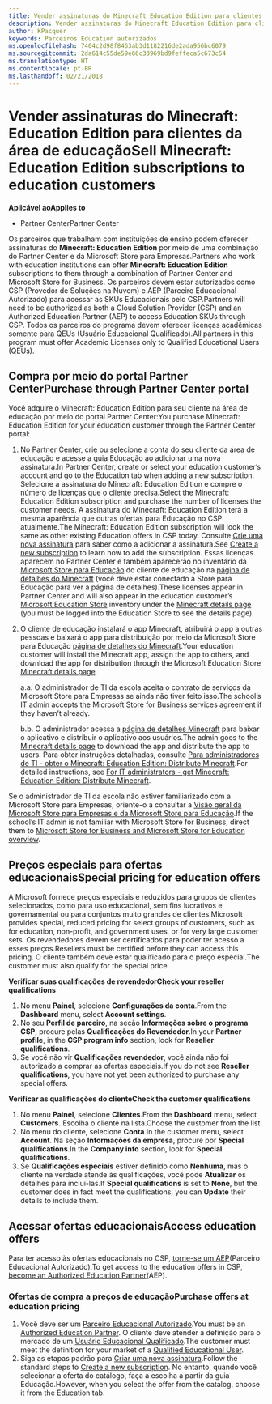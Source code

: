 ```yaml
---
title: Vender assinaturas do Minecraft Education Edition para clientes da área de educação
description: Vender assinaturas do Minecraft Education Edition para clientes da área de educação
author: KPacquer
keywords: Parceiros Education autorizados
ms.openlocfilehash: 7404c2d98f8463ab3d1182216de2ada956bc6079
ms.sourcegitcommit: 2da614c55de59e66c33969bd9feffeca5c673c54
ms.translationtype: HT
ms.contentlocale: pt-BR
ms.lasthandoff: 02/21/2018
---
```

# <a name="sell-minecraft-education-edition-subscriptions-to-education-customers"></a><span data-ttu-id="39441-104">Vender assinaturas do Minecraft: Education Edition para clientes da área de educação</span><span class="sxs-lookup"><span data-stu-id="39441-104">Sell Minecraft: Education Edition subscriptions to education customers</span></span>

**<span data-ttu-id="39441-105">Aplicável ao</span><span class="sxs-lookup"><span data-stu-id="39441-105">Applies to</span></span>**

-  <span data-ttu-id="39441-106">Partner Center</span><span class="sxs-lookup"><span data-stu-id="39441-106">Partner Center</span></span>

<span data-ttu-id="39441-107">Os parceiros que trabalham com instituições de ensino podem oferecer assinaturas do **Minecraft: Education Edition** por meio de uma combinação do Partner Center e da Microsoft Store para Empresas.</span><span class="sxs-lookup"><span data-stu-id="39441-107">Partners who work with education institutions can offer **Minecraft: Education Edition** subscriptions to them through a combination of Partner Center and Microsoft Store for Business.</span></span>  <span data-ttu-id="39441-108">Os parceiros devem estar autorizados como CSP (Provedor de Soluções na Nuvem) e AEP (Parceiro Educacional Autorizado) para acessar as SKUs Educacionais pelo CSP.</span><span class="sxs-lookup"><span data-stu-id="39441-108">Partners will need to be authorized as both a Cloud Solution Provider (CSP) and an Authorized Education Partner (AEP) to access Education SKUs through CSP.</span></span>  <span data-ttu-id="39441-109">Todos os parceiros do programa devem oferecer licenças acadêmicas somente para QEUs (Usuário Educacional Qualificado).</span><span class="sxs-lookup"><span data-stu-id="39441-109">All partners in this program must offer Academic Licenses only to Qualified Educational Users (QEUs).</span></span> 

## <a name="purchase-through-partner-center-portal"></a><span data-ttu-id="39441-110">Compra por meio do portal Partner Center</span><span class="sxs-lookup"><span data-stu-id="39441-110">Purchase through Partner Center portal</span></span> 
<span data-ttu-id="39441-111">Você adquire o Minecraft: Education Edition para seu cliente na área de educação por meio do portal Partner Center:</span><span class="sxs-lookup"><span data-stu-id="39441-111">You purchase Minecraft: Education Edition for your education customer through the Partner Center portal:</span></span> 

  1.  <span data-ttu-id="39441-112">No Partner Center, crie ou selecione a conta do seu cliente da área de educação e acesse a guia Educação ao adicionar uma nova assinatura.</span><span class="sxs-lookup"><span data-stu-id="39441-112">In Partner Center, create or select your education customer’s account and go to the Education tab when adding a new subscription.</span></span>  <span data-ttu-id="39441-113">Selecione a assinatura do Minecraft: Education Edition e compre o número de licenças que o cliente precisa.</span><span class="sxs-lookup"><span data-stu-id="39441-113">Select the Minecraft: Education Edition subscription and purchase the number of licenses the customer needs.</span></span> <span data-ttu-id="39441-114">A assinatura do Minecraft: Education Edition terá a mesma aparência que outras ofertas para Educação no CSP atualmente.</span><span class="sxs-lookup"><span data-stu-id="39441-114">The Minecraft: Education Edition subscription will look the same as other existing Education offers in CSP today.</span></span> <span data-ttu-id="39441-115">Consulte [Crie uma nova assinatura](create-a-new-subscription.md) para saber como a adicionar a assinatura.</span><span class="sxs-lookup"><span data-stu-id="39441-115">See [Create a new subscription](create-a-new-subscription.md) to learn how to add the subscription.</span></span> <span data-ttu-id="39441-116">Essas licenças aparecem no Partner Center e também aparecerão no inventário da [Microsoft Store para Educação](https://educationstore.microsoft.com/en-us/store) do cliente de educação na [página de detalhes do Minecraft](https://educationstore.microsoft.com/en-us/store/details/minecraft-education-edition/9nblggh4r2r6) (você deve estar conectado à Store para Educação para ver a página de detalhes).</span><span class="sxs-lookup"><span data-stu-id="39441-116">These licenses appear in Partner Center and will also appear in the education customer’s [Microsoft Education Store](https://educationstore.microsoft.com/en-us/store) inventory under the [Minecraft details page](https://educationstore.microsoft.com/en-us/store/details/minecraft-education-edition/9nblggh4r2r6) (you must be logged into the Education Store to see the details page).</span></span> 

  2.  <span data-ttu-id="39441-117">O cliente de educação instalará o app Minecraft, atribuirá o app a outras pessoas e baixará o app para distribuição por meio da Microsoft Store para Educação [página de detalhes do Minecraft](https://educationstore.microsoft.com/en-us/store/details/minecraft-education-edition/9nblggh4r2r6).</span><span class="sxs-lookup"><span data-stu-id="39441-117">Your education customer will install the Minecraft app, assign the app to others, and download the app for distribution through the Microsoft Education Store [Minecraft details page](https://educationstore.microsoft.com/en-us/store/details/minecraft-education-edition/9nblggh4r2r6).</span></span> 

      <span data-ttu-id="39441-118">a.</span><span class="sxs-lookup"><span data-stu-id="39441-118">a.</span></span> <span data-ttu-id="39441-119">O administrador de TI da escola aceita o contrato de serviços da Microsoft Store para Empresas se ainda não tiver feito isso.</span><span class="sxs-lookup"><span data-stu-id="39441-119">The school’s IT admin accepts the Microsoft Store for Business services agreement if they haven’t already.</span></span> 

      <span data-ttu-id="39441-120">b.</span><span class="sxs-lookup"><span data-stu-id="39441-120">b.</span></span> <span data-ttu-id="39441-121">O administrador acessa a [página de detalhes Minecraft](https://educationstore.microsoft.com/en-us/store/details/minecraft-education-edition/9nblggh4r2r6) para baixar o aplicativo e distribuir o aplicativo aos usuários.</span><span class="sxs-lookup"><span data-stu-id="39441-121">The admin goes to the [Minecraft details page](https://educationstore.microsoft.com/en-us/store/details/minecraft-education-edition/9nblggh4r2r6) to download the app and distribute the app to users.</span></span> <span data-ttu-id="39441-122">Para obter instruções detalhadas, consulte [Para administradores de TI - obter o Minecraft: Education Edition: Distribute Minecraft](https://docs.microsoft.com/education/windows/school-get-minecraft#distribute-minecraft).</span><span class="sxs-lookup"><span data-stu-id="39441-122">For detailed instructions, see [For IT administrators - get Minecraft: Education Edition: Distribute Minecraft](https://docs.microsoft.com/education/windows/school-get-minecraft#distribute-minecraft).</span></span>
    
  <span data-ttu-id="39441-123">Se o administrador de TI da escola não estiver familiarizado com a Microsoft Store para Empresas, oriente-o a consultar a [Visão geral da Microsoft Store para Empresas e da Microsoft Store para Educação](https://docs.microsoft.com/microsoft-store/windows-store-for-business-overview).</span><span class="sxs-lookup"><span data-stu-id="39441-123">If the school’s IT admin is not familiar with Microsoft Store for Business, direct them to [Microsoft Store for Business and Microsoft Store for Education overview](https://docs.microsoft.com/microsoft-store/windows-store-for-business-overview).</span></span> 

## <a name="special-pricing-for-education-offers"></a><span data-ttu-id="39441-124">Preços especiais para ofertas educacionais</span><span class="sxs-lookup"><span data-stu-id="39441-124">Special pricing for education offers</span></span>

<span data-ttu-id="39441-125">A Microsoft fornece preços especiais e reduzidos para grupos de clientes selecionados, como para uso educacional, sem fins lucrativos e governamental ou para conjuntos muito grandes de clientes.</span><span class="sxs-lookup"><span data-stu-id="39441-125">Microsoft provides special, reduced pricing for select groups of customers, such as for education, non-profit, and government uses, or for very large customer sets.</span></span> <span data-ttu-id="39441-126">Os revendedores devem ser certificados para poder ter acesso a esses preços.</span><span class="sxs-lookup"><span data-stu-id="39441-126">Resellers must be certified before they can access this pricing.</span></span> <span data-ttu-id="39441-127">O cliente também deve estar qualificado para o preço especial.</span><span class="sxs-lookup"><span data-stu-id="39441-127">The customer must also qualify for the special price.</span></span>

**<span data-ttu-id="39441-128">Verificar suas qualificações de revendedor</span><span class="sxs-lookup"><span data-stu-id="39441-128">Check your reseller qualifications</span></span>**

1.  <span data-ttu-id="39441-129">No menu **Painel**, selecione **Configurações da conta**.</span><span class="sxs-lookup"><span data-stu-id="39441-129">From the **Dashboard** menu, select **Account settings**.</span></span>
2.  <span data-ttu-id="39441-130">No seu **Perfil de parceiro**, na seção **Informações sobre o programa CSP**, procure pelas **Qualificações do Revendedor**.</span><span class="sxs-lookup"><span data-stu-id="39441-130">In your **Partner profile**, in the **CSP program info** section, look for **Reseller qualifications**.</span></span>
3.  <span data-ttu-id="39441-131">Se você não vir **Qualificações revendedor**, você ainda não foi autorizado a comprar as ofertas especiais.</span><span class="sxs-lookup"><span data-stu-id="39441-131">If you do not see **Reseller qualifications**, you have not yet been authorized to purchase any special offers.</span></span>

**<span data-ttu-id="39441-132">Verificar as qualificações do cliente</span><span class="sxs-lookup"><span data-stu-id="39441-132">Check the customer qualifications</span></span>**

1.  <span data-ttu-id="39441-133">No menu **Painel**, selecione **Clientes**.</span><span class="sxs-lookup"><span data-stu-id="39441-133">From the **Dashboard** menu, select **Customers**.</span></span> <span data-ttu-id="39441-134">Escolha o cliente na lista.</span><span class="sxs-lookup"><span data-stu-id="39441-134">Choose the customer from the list.</span></span>
2.  <span data-ttu-id="39441-135">No menu do cliente, selecione **Conta**.</span><span class="sxs-lookup"><span data-stu-id="39441-135">In the customer menu, select **Account**.</span></span> <span data-ttu-id="39441-136">Na seção **Informações da empresa**, procure por **Special qualifications**.</span><span class="sxs-lookup"><span data-stu-id="39441-136">In the **Company info** section, look for **Special qualifications**.</span></span>
3.  <span data-ttu-id="39441-137">Se **Qualificações especiais** estiver definido como **Nenhuma**, mas o cliente na verdade atende às qualificações, você pode **Atualizar** os detalhes para incluí-las.</span><span class="sxs-lookup"><span data-stu-id="39441-137">If **Special qualifications** is set to **None**, but the customer does in fact meet the qualifications, you can **Update** their details to include them.</span></span>

## <a name="access-education-offers"></a><span data-ttu-id="39441-138">Acessar ofertas educacionais</span><span class="sxs-lookup"><span data-stu-id="39441-138">Access education offers</span></span> 

<span data-ttu-id="39441-139">Para ter acesso às ofertas educacionais no CSP, [torne-se um AEP](http://go.microsoft.com/fwlink/p/?LinkId=808781)(Parceiro Educacional Autorizado).</span><span class="sxs-lookup"><span data-stu-id="39441-139">To get access to the education offers in CSP, [become an Authorized Education Partner](http://go.microsoft.com/fwlink/p/?LinkId=808781)(AEP).</span></span>

### <a name="purchase-offers-at-education-pricing"></a><span data-ttu-id="39441-140">Ofertas de compra a preços de educação</span><span class="sxs-lookup"><span data-stu-id="39441-140">Purchase offers at education pricing</span></span>

1. <span data-ttu-id="39441-141">Você deve ser um [Parceiro Educacional Autorizado](http://go.microsoft.com/fwlink/p/?LinkId=808781).</span><span class="sxs-lookup"><span data-stu-id="39441-141">You must be an [Authorized Education Partner](http://go.microsoft.com/fwlink/p/?LinkId=808781).</span></span>
<span data-ttu-id="39441-142">O cliente deve atender à definição para o mercado de um [Usuário Educacional Qualificado](http://go.microsoft.com/fwlink/p/?LinkId=808795).</span><span class="sxs-lookup"><span data-stu-id="39441-142">The customer must meet the definition for your market of a [Qualified Educational User](http://go.microsoft.com/fwlink/p/?LinkId=808795).</span></span>
2. <span data-ttu-id="39441-143">Siga as etapas padrão para [Criar uma nova assinatura](create-a-new-subscription.md).</span><span class="sxs-lookup"><span data-stu-id="39441-143">Follow the standard steps to [Create a new subscription](create-a-new-subscription.md).</span></span> <span data-ttu-id="39441-144">No entanto, quando você selecionar a oferta do catálogo, faça a escolha a partir da guia Educação.</span><span class="sxs-lookup"><span data-stu-id="39441-144">However, when you select the offer from the catalog, choose it from the Education tab.</span></span>






<!-- ## Purchase through Partner Center API 

To help your education customers buy and deploy Minecraft: Education Edition through the Partner Center API:
  
  1.  See [Create an order](https://msdn.microsoft.com/library/partnercenter/mt634667.aspx(d=robot)) to learn how to use the Partner Center API to buy the desired number of licenses of Minecraft: Education Edition subscription.  Be sure to use the following Offer ID:  
     
      "OfferId": "EE10CBD2-7A12-45DE-BE11-0C2C7C6EEEB1"
     
      See [Get a list of subscriptions by ID](https://msdn.microsoft.com/library/partnercenter/mt683489.aspx) to learn how to see these licenses.  Note that these will also appear in the education customer’s [Microsoft Store for Business](https://www.microsoft.com/business-store) inventory under the [Minecraft details page](https://businessstore.microsoft.com/en-us/app-detail/9NBLGGH4R2R6/0016/00000000000000000000000000000000/online) (you must be logged into Store for Business to see this page).    

  2. Direct your education customer to distribute Minecraft through the Microsoft Store for Business [Minecraft details page](https://businessstore.microsoft.com/en-us/app-detail/9NBLGGH4R2R6/0016/00000000000000000000000000000000/online). Through Microsoft Store for Business, they can install the app, assign the app to others, and download the app to distribute. (Currently, Partner Center doesn't support these tasks.) 

     a. The school’s IT admin accepts the Microsoft Store for Business services agreement if they haven’t already.
    
     b. The admin goes to the Minecraft details page to download the app and distribute the app to users. For detailed instructions, see [For IT administrators - get Minecraft: Education Edition: Distribute Minecraft](https://docs.microsoft.com/education/windows/school-get-minecraft#distribute-minecraft). 

  If the school’s IT admin is not familiar with Microsoft Store for Business, direct them to [Microsoft Store for Business overview](https://docs.microsoft.com/microsoft-store/windows-store-for-business-overview). 

-->